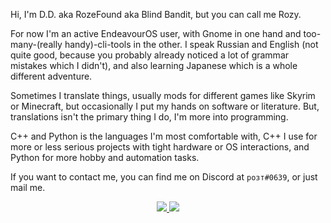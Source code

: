 Hi, I'm D.D. aka RozeFound aka Blind Bandit, but you can call me Rozy. 

For now I'm an active EndeavourOS user, with Gnome in one hand and too-many-(really handy)-cli-tools in the other. I speak Russian and English (not quite good, because you probably already noticed a lot of grammar mistakes which I didn't), and also learning Japanese which is a whole different adventure.
 
Sometimes I translate things, usually mods for different games like Skyrim or Minecraft, but occasionally I put my hands on software or literature.
But, translations isn't the primary thing I do, I'm more into programming.

C++ and Python is the languages I'm most comfortable with, C++ I use for more or less serious projects with tight hardware or OS interactions, and Python for more hobby and automation tasks.

If you want to contact me, you can find me on Discord at `розт#0639`, or just mail me.

<p align="center"> <a href=https://github.com/anuraghazra/github-readme-stats>
 <picture>
 <source 
   srcset="https://github-readme-stats-gilt-three.vercel.app/api?username=RozeFound&count_private=true&show_icons=true&theme=dracula&bg_color=ffffff00&hide_title=true&hide=contribs&hide_border=true&card_width=460"
   media="(prefers-color-scheme: dark)"
 />
 <source
   srcset="https://github-readme-stats-gilt-three.vercel.app/api?username=RozeFound&count_private=true&show_icons=true&bg_color=ffffff00&hide_title=true&hide=contribs&hide_border=true&card_width=460"
   media="(prefers-color-scheme: light), (prefers-color-scheme: no-preference)"
 />
 <img src="https://github-readme-stats-gilt-three.vercel.app/api?username=RozeFound&count_private=true&show_icons=true&bg_color=ffffff00&hide_title=true&hide=contribs&hide_border=true&card_width=460"/>
 </picture>
 </a> <a href=https://github.com/anuraghazra/github-readme-stats>
 <picture>
 <source 
   srcset="https://github-readme-stats-gilt-three.vercel.app/api/top-langs/?username=RozeFound&layout=compact&theme=dracula&bg_color=ffffff00&hide_border=true&langs_count=4"
   media="(prefers-color-scheme: dark)"
 />
 <source
   srcset="https://github-readme-stats-gilt-three.vercel.app/api/top-langs/?username=RozeFound&layout=compact&bg_color=ffffff00&hide_border=true&langs_count=4"
   media="(prefers-color-scheme: light), (prefers-color-scheme: no-preference)"
 />
 <img src="https://github-readme-stats-gilt-three.vercel.app/api/top-langs/?username=RozeFound&layout=compact&bg_color=ffffff00&hide_border=true&langs_count=4"/>
 </picture>
</a> </p>

